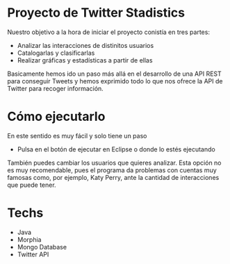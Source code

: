 # Proyecto de Twitter Stadistics

Nuestro objetivo a la hora de iniciar el proyecto conistía en tres partes:

  - Analizar las interacciones de distinitos usuarios
  - Catalogarlas y clasificarlas
  - Realizar gráficas y estadísticas a partir de ellas

Basicamente hemos ido un paso más allá en el desarrollo de una API REST para conseguir Tweets y hemos exprimido todo lo que nos ofrece la API de Twitter para recoger información.


# Cómo ejecutarlo

En este sentido es muy fácil y solo tiene un paso
  - Pulsa en el botón de ejecutar en Eclipse o donde lo estés ejecutando

También puedes cambiar los usuarios que quieres analizar. Esta opción no es muy recomendable, pues el programa da problemas con cuentas muy famosas como, por ejemplo, Katy Perry, ante la cantidad de interacciones que puede tener.

# Techs

* Java
* Morphia
* Mongo Database
* Twitter API